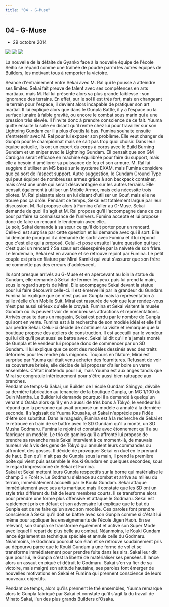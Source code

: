 ```yaml
---
title: "04 - G-Muse"
---
```


04 - G-Muse
-----------


* 29 octobre 2014


![](/images/stories/saga/gundambftry/episodes/04-1.jpg) ![](/images/stories/saga/gundambftry/episodes/04-2.jpg) ![](/images/stories/saga/gundambftry/episodes/04-3.jpg)


La nouvelle de la défaite de Gyanko face à la nouvelle équipe de l'école Seiho se répand comme une traînée de poudre parmi les autres équipes de Builders, les motivant tous à remporter la victoire.   
  
Séance d'entraînement entre Sekai avec M. Ral qui le pousse à atteindre ses limites. Sekai fait preuve de talent avec ses compétences en arts martiaux, mais M. Ral lui présente alors sa plus grande faiblesse : son ignorance des terrains. En effet, sur le sol il est très fort, mais en changeant le terrain pour l'espace, il devient alors incapable de pratiquer son art martial. Il lui explique alors que dans le Gunpla Battle, il y a l'espace ou la surface lunaire à faible gravité, ou encore le combat sous marin qui a une pression très élevée. Il l'invite donc à prendre conscience de ce fait. Yuuma quitte ensuite la salle en disant qu'il rentre chez lui pour travailler sur son Lightning Gundam car il a plus d'outils là bas. Fumina souhaite ensuite s'entretenir avec M. Ral pour lui exposer son problème. Elle veut changer de Gunpla pour le championnat mais ne sait pas trop quoi choisir. Dans leur équipe actuelle, ils ont un expert du corps à corps avec le Build Burning Gundam et un sniper avec le Lightning Gundam. Ell pensait que son GM Cardigan serait efficace en machine équilibrée pour faire du support, mais elle a besoin d'améliorer sa puissance de feu et son armure. M. Ral lui suggère d'utiliser un MS basé sur le système EXAM, mais Fumina considère que ça sort de l'aspect support. Autre suggestion, le Gundam Ground Type qui peut équiper de nombreuses armes grâce à son backpack container, mais c'est une unité qui serait désavantagée sur les autres terrains. Elle pensait également à utiliser un Mobile Armor, mais cela nécessite trois pilotes. M. Ral plaisante alors en lui disant d'utiliser un Gouf, mais elle ne trouve pas ça drôle. Pendant ce temps, Sekai est totalement largué par leur discussion. M. Ral propose alors à Fumina d'aller au G-Muse. Sekai demande de quoi il s'agit et M. Ral propose qu'il l'accompagne dans ce cas pour parfaire sa connaissance de l'univers. Fumina accepte et lui propose donc de faire un rencard le lendemain avec elle…   
Le soir, Sekai demande à sa sœur ce qu'il doit porter pour un rencard. Celle-ci est surprise par cette question et lui demande avec qui il sort. Elle lui demande pourquoi il a demandé de sortir avec Fumina et il lui répond que c'est elle qui a proposé. Celui-ci pose ensuite l'autre question qui tue : c'est quoi un rencard ? Sa sœur est désespérée par la naïveté de son frère.   
Le lendemain, Sekai est en avance et se retrouve rejoint par Fumina. Le petit couple est pris en filature par Mirai Kamiki qui veut s'assurer que son frère ne commette pas des erreurs d'adolescent.   
  
Ils sont presque arrivés au G-Muse et en apercevant au loin la statue du Gundam, elle demande à Sekai de fermer les yeux puis lui prend la main, sous le regard surpris de Mirai. Elle accompagne Sekai devant la statue pour lui faire découvrir celle-ci. Il est émerveillé par la grandeur du Gundam. Fumina lui explique que ce n'est pas un Gunpla mais la représentation à taille réelle d'un Mobile Suit. Mirai est rassurée de voir que leur rendez-vous n'est pas aussi sérieux qu'elle le croyait. Fumina et Sekai visitent le musée Gundam où ils peuvent voir de nombreuses attractions et représentations. Arrivés ensuite dans un magasin, Sekai est perdu par le nombre de Gunpla qui sont en vente. Fumina est à la recherche de son modèle idéal et elle fini par perdre Sekai. Celui-ci décide de continuer sa visite et remarque que la boutique propose des ateliers de construction. Il est acceuilli par le vendeur qui lui dit qu'il peut aussi se battre avec. Sekai lui dit qu'il n'a jamais monté de Gunpla et le vendeur lui propose donc de commencer par un SD Gundam. Il lui explique que ce sont des modèles dessinés avec des traits déformés pour les rendre plus mignons. Toujours en filature, Mirai est surprise par Yuuma qui était venu acheter des fournitures. Refusant de voir sa couverture brisée, elle décide de lui proposer d'aller boire un verre ensembles. C'était inattendu pour lui, mais Yuuma est aux anges tandis que Mirai se congratule intérieurement pour s'être aussi bien rattrapée aux branches.   
Pendant ce temps-là Sakai, un Builder de l'école Gundam Shingyo, dévoile sa dernière fabrication au tenancier de la boutique Gunpla, un MG 1/100 du Quin Mantha. Le Builder lui demande pourquoi il a demandé à quelqu'un venant d'Osaka alors qu'il y en a aussi de très bons à Tôkyô, le vendeur lui répond que la personne qui avait proposé un modèle a annulé à la dernière seconde. Il s'agissait de Yuuma Kousaka, et Sakai n'apprécie pas l'idée d'être son substitut. Dans le magasin, Fumina est à la recherche de Sekai et le retrouve en train de se battre avec le SD Gundam qu'il a monté, un SD Musha Godmaru. Fumina le rejoint et constate avec étonnement qu'il a su fabriquer un modèle. Le trio de gamins qu'il a affronté lui propose de prendre sa revanche mais Sakai intervient à ce moment-là, de mauvais humeur vis à vis des gens de Tôkyô qui annulent leurs commandes ou affrontent des gosses. Il décide de provoquer Sekai en duel en le prenant de haut. Bien qu'il n'ait pas de Gunpla sous la main, il prend la première boîte qui vient puis assemble le Kouki Gundam en quelques secondes, sous le regard impressionné de Sekai et Fumina.   
Sakai et Sekai mettent leurs Gunpla respectifs sur la borne qui matérialise le champ 3 « Forêt ». Le Godmaru s'élance au combat et arrive au milieu du terrain, immédiatement accueilli par le Kouki Gundam. Sekai attaque immédiatement avec ses arts martiaux mais il constate que les SD ont un style très différent du fait de leurs membres courts. Il se transforme alors pour prendre une forme plus offensive et attaque le Godmaru. Sekai est rapidement pris en défaut et son adversaire lui explique que le but du Gunpla est de ne faire qu'un avec son modèle. Ces paroles font prendre conscience à Sekai qu'il doit se battre avec son Gunpla comme si c'était lui même pour appliquer les enseignements de l'école Jigen Haoh. En se relevant, son Gunpla se transforme également et active son Super Mode avec lequel il repart de plus belle au combat. Néanmoins, le Kouki Gundam lance également sa technique spéciale et annule celle du Godmaru. Néanmoins, le Godmaru poursuit son élan et se retrouve soudainement pris au dépourvu parce que le Kouki Gundam a une forme de vol et se transforme immédiatement pour prendre fuite dans les airs. Sakai leur dit que pour lui, le Gunpla c'est la liberté de matérialiser ses pensées. Il lance alors un assaut en piqué et détruit le Godmaru. Sakai s'en va fier de sa victoire, mais malgré son attitude hautaine, ses paroles font émerger de nouvelles motivations en Sekai et Fumina qui prennent conscience de leurs nouveaux objectifs.   
  
Pendant ce temps, alors qu'ils prennent le thé ensembles, Yuuma remarque alors le Gunpla fabriqué par Sakai et constate qu'il s'agit là du travail de Minato Sakai, l'un des plus grands Builders d'Osaka.

